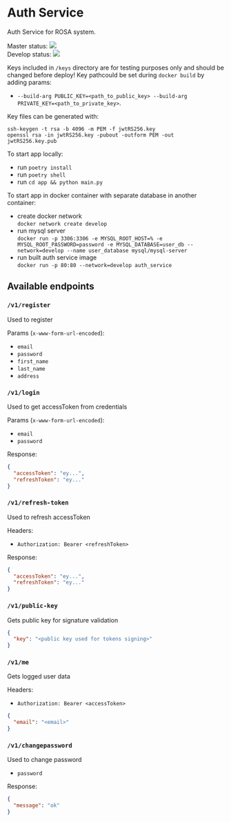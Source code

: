 # Auth Service

Auth Service for ROSA system.

Master status: ![](https://github.com/RSOA-WEITI-2020/PythonProjectTemplate/workflows/Tests/badge.svg?branch=master)  
Develop status: ![](https://github.com/RSOA-WEITI-2020/PythonProjectTemplate/workflows/Tests/badge.svg?branch=develop)

Keys included in `/keys` directory are for testing purposes only and should be changed before deploy!
Key pathcould be set during `docker build` by adding params:

- `--build-arg PUBLIC_KEY=<path_to_public_key> --build-arg PRIVATE_KEY=<path_to_private_key>`.

Key files can be generated with:

```shell
ssh-keygen -t rsa -b 4096 -m PEM -f jwtRS256.key
openssl rsa -in jwtRS256.key -pubout -outform PEM -out jwtRS256.key.pub
```

To start app locally:

- run `poetry install`
- run `poetry shell`
- run `cd app && python main.py`

To start app in docker container with separate database in another container:
- create docker network \
  `docker network create develop`
- run mysql server \
  `docker run -p 3306:3306 -e MYSQL_ROOT_HOST=% -e MYSQL_ROOT_PASSWORD=password -e MYSQL_DATABASE=user_db --network=develop --name user_database mysql/mysql-server`
- run built auth service image \
  `docker run -p 80:80 --network=develop auth_service`

## Available endpoints

### `/v1/register`

Used to register

Params (`x-www-form-url-encoded`):

- `email`
- `password`
- `first_name`
- `last_name`
- `address`

### `/v1/login`

Used to get accessToken from credentials

Params (`x-www-form-url-encoded`):

- `email`
- `password`

Response:

```json
{
  "accessToken": "ey...",
  "refreshToken": "ey..."
}
```

### `/v1/refresh-token`

Used to refresh accessToken

Headers:

- `Authorization: Bearer <refreshToken>`

Response:

```json
{
  "accessToken": "ey...",
  "refreshToken": "ey..."
}
```

### `/v1/public-key`

Gets public key for signature validation

```json
{
  "key": "<public key used for tokens signing>"
}
```

### `/v1/me`

Gets logged user data

Headers:

- `Authorization: Bearer <accessToken>`

```json
{
  "email": "<email>"
}
```

### `/v1/changepassword`

Used to change password

- `password`

Response:

```json
{
  "message": "ok"
}
```